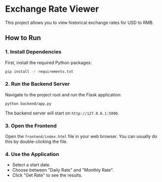 # Exchange Rate Viewer

This project allows you to view historical exchange rates for USD to RMB.

## How to Run

### 1. Install Dependencies

First, install the required Python packages:

```bash
pip install -r requirements.txt
```

### 2. Run the Backend Server

Navigate to the project root and run the Flask application:

```bash
python backend/app.py
```

The backend server will start on `http://127.0.0.1:5000`.

### 3. Open the Frontend

Open the `frontend/index.html` file in your web browser. You can usually do this by double-clicking the file.

### 4. Use the Application

- Select a start date.
- Choose between "Daily Rate" and "Monthly Rate".
- Click "Get Rate" to see the results.